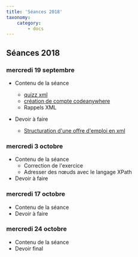 ```yaml
---
title: 'Séances 2018'
taxonomy:
    category:
        - docs
---
```


## Séances 2018

### mercredi 19 septembre

* Contenu de la séance
  - [quizz xml](/exercices/quizz_xml) 
  - [création de compte codeanywhere](/outils/codeanywhere)
  - Rappels XML

* Devoir à faire
  - [Structuration d'une offre d'emploi en xml](/exercices/structuration_documents/job_offer)


### mercredi 3 octobre

* Contenu de la séance
  - Correction de l'exercice
  - Adresser des nœuds avec le langage XPath 
* Devoir à faire

### mercredi 17 octobre

* Contenu de la séance
* Devoir à faire

### mercredi 24 octobre
* Contenu de la séance
* Devoir final


